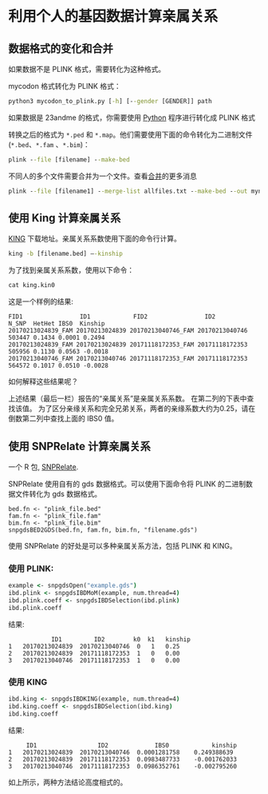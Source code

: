 # 利用个人的基因数据计算亲属关系

## 数据格式的变化和合并

如果数据不是 PLINK 格式，需要转化为这种格式。

mycodon 格式转化为 PLINK 格式：
```cmd
python3 mycodon_to_plink.py [-h] [--gender [GENDER]] path

```

如果数据是 23andme 的格式，你需要使用 [Python](http://www.jade-cheng.com/au/23andme-to-plink/23andme-to-plink.py) 程序进行转化成 PLINK 格式

转换之后的格式为 `*.ped` 和 `*.map`。他们需要使用下面的命令转化为二进制文件(`*.bed`、`*.fam` 、`*.bim`)：
```cmd
plink --file [filename] --make-bed
```

不同人的多个文件需要合并为一个文件。查看[合并](http://zzz.bwh.harvard.edu/plink/dataman.shtml#mergelist)的更多消息

```cmd
plink --file [filename1] --merge-list allfiles.txt --make-bed --out mynewdata
```

## 使用 King 计算亲属关系


[KING](http://people.virginia.edu/~wc9c/KING/Download.htm) 下载地址。亲属关系系数使用下面的命令行计算。
 ```cmd
king -b [filename.bed] –-kinship
```

为了找到亲属关系系数，使用以下命令：


```cmd
cat king.kin0
```

这是一个样例的结果:

    FID1	            ID1	           FID2	               ID2	        N_SNP  HetHet IBS0	Kinship 
    20170213024839_FAM 20170213024839 20170213040746_FAM 20170213040746 503447 0.1434 0.0001 0.2494
    20170213024839_FAM 20170213024839 20171118172353_FAM 20171118172353 505956 0.1130 0.0563 -0.0018
    20170213040746_FAM 20170213040746 20171118172353_FAM 20171118172353 564572 0.1017 0.0510 -0.0028

如何解释这些结果呢？

上述结果（最后一栏）报告的“亲属关系”是亲属关系系数。 
在第二列的下表中查找该值。 
为了区分亲缘关系和完全兄弟关系，两者的亲缘系数大约为0.25，请在倒数第二列中查找上面的 IBS0 值。

 
## 使用 SNPRelate 计算亲属关系

一个 R 包, [SNPRelate](https://bioconductor.org/packages/release/bioc/html/SNPRelate.html).

SNPRelate 使用自有的 gds 数据格式。可以使用下面命令将 PLINK 的二进制数据文件转化为 gds 数据格式。
 
```
bed.fn <- "plink_file.bed" 
fam.fn <- "plink_file.fam" 
bim.fn <- "plink_file.bim"
snpgdsBED2GDS(bed.fn, fam.fn, bim.fn, "filename.gds")
```
使用 SNPRelate 的好处是可以多种亲属关系方法，包括 PLINK 和 KING。

### 使用 PLINK:

```cmd
example <- snpgdsOpen("example.gds")
ibd.plink <- snpgdsIBDMoM(example, num.thread=4) 
ibd.plink.coeff <- snpgdsIBDSelection(ibd.plink) 
ibd.plink.coeff
```

结果:		

                ID1         ID2        k0  k1   kinship
    1	20170213024839	20170213040746	0	1	0.25
    2	20170213024839	20171118172353	1	0	0.00
    3	20170213040746	20171118172353	1	0	0.00


### 使用 KING
```cmd
ibd.king <- snpgdsIBDKING(example, num.thread=4) 
ibd.king.coeff <- snpgdsIBDSelection(ibd.king) 
ibd.king.coeff

```

结果:
 
         ID1	             ID2	         IBS0	         kinship
    1	20170213024839	20170213040746	0.0001281758	0.249388639
    2	20170213024839	20171118172353	0.0983487733	-0.001762033
    3	20170213040746	20171118172353	0.0986352761	-0.002795260


如上所示，两种方法结论高度相式的。

